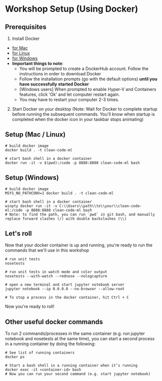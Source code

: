 # Workshop Setup (Using Docker)

## Prerequisites

1. Install Docker

- [for Mac](https://docs.docker.com/docker-for-mac/install/)
- [for Linux](https://docs.docker.com/install/linux/docker-ce/ubuntu/)
- [for Windows](https://docs.docker.com/docker-for-windows/install/)
- **Important things to note**:
  - You will be prompted to create a DockerHub account. Follow the instructions in order to download Docker
  - Follow the installation prompts (go with the default options) **until you have successfully started Docker**
  - [Windows users] When prompted to enable Hyper-V and Containers features, click 'Ok' and let computer restart again.
  - You may have to restart your computer 2-3 times.

2. Start Docker on your desktop (Note: Wait for Docker to complete startup before running the subsequent commands. You'll know when startup is completed when the docker icon in your taskbar stops animating)

## Setup (Mac / Linux)

```shell
# build docker image
docker build . -t clean-code-ml

# start bash shell in a docker container
docker run -it -v $(pwd):/code -p 8888:8888 clean-code-ml bash
```

## Setup (Windows)

```shell
# build docker image
MSYS_NO_PATHCONV=1 docker build . -t clean-code-ml

# start bash shell in a docker container
winpty docker run -it -v C:\\Users\\path\\to\\your\\clean-code-ml:/code -p 8888:8888 clean-code-ml bash
# Note: to find the path, you can run `pwd` in git bash, and manually replace forward slashes (/) with double backslashes (\\)
```

## Let's roll

Now that your docker container is up and running, you're ready to run the commands that we'll use in this workshop

```shell
# run unit tests
nosetests

# run unit tests in watch mode and color output
nosetests --with-watch --rednose --nologcapture

# open a new terminal and start jupyter notebook server
jupyter notebook --ip 0.0.0.0 --no-browser --allow-root

# To stop a process in the docker container, hit Ctrl + C
```

Now you're ready to roll!

## Other useful docker commands

To run 2 commands/processes in the same container (e.g. run jupyter notebook and nosetests at the same time), you can start a second process in a running container by doing the following:

```shell
# See list of running containers
docker ps

# Start a bash shell in a running container when it’s running
docker exec -it <container-id> bash
# Now you can run your second command (e.g. start jupyter notebook)
```
